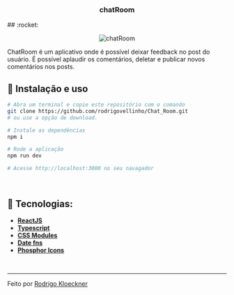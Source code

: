 <h3 align="center">
  chatRoom
</h3>
## :rocket:

<p align="center">
   <img src="https://github.com/rodrigovellinho/Chat_Room/blob/main/src/assets/printGitHub.jpg?raw=true" alt="chatRoom">
</p>

ChatRoom é um aplicativo onde é possível deixar feedback no post do usuário. É possível aplaudir os comentários, deletar e publicar novos comentários nos posts.
<br>

## :wrench: Instalação e uso

```bash
# Abra um terminal e copie este repositório com o comando
git clone https://github.com/rodrigovellinho/Chat_Room.git
# ou use a opção de download.

# Instale as dependências
npm i

# Rode a aplicação
npm run dev

# Acesse http://localhost:3000 no seu navagador
```

<br>

## 🔨 Tecnologias:

- **[ReactJS](https://reactjs.org/)**
- **[Typescript](https://www.typescriptlang.org/)**
- **[CSS Modules](https://github.com/css-modules/css-modules)**
- **[Date fns](https://date-fns.org/)**
- **[Phosphor Icons](https://phosphoricons.com/)**
<br>

---

Feito por [Rodrigo Kloeckner](https://github.com/rodrigovellinho)
